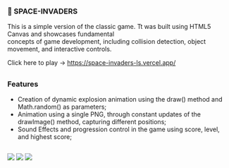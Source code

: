 ### 🚀 SPACE-INVADERS

This is a simple version of the classic game. Tt was built using HTML5 Canvas and showcases fundamental <br/>
concepts of game development, including collision detection, object movement, and interactive controls. <br/>

Click here to play -> https://space-invaders-ls.vercel.app/

##

### Features

- Creation of dynamic explosion animation using the draw() method and Math.random() as parameters;
- Animation using a single PNG, through constant updates of the drawImage() method, capturing different positions;
- Sound Effects and progression control in the game using score, level, and highest score;

##

<div> 
    <img src="https://img.shields.io/badge/HTML-%23E34F26.svg?logo=html5&logoColor=white">
    <img src="https://img.shields.io/badge/JavaScript-F7DF1E?logo=javascript&logoColor=000">
    <img src="https://img.shields.io/badge/CSS-1572B6?logo=css3&logoColor=fff">
</div>
